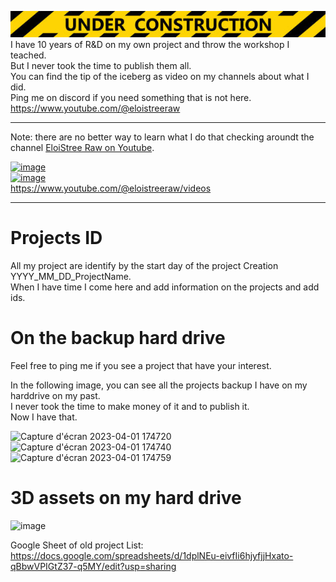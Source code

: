 ![WIP](https://github.com/EloiStree/EloiStree/blob/master/Images/WIP.png)  
I have 10 years of R&D on my own project and throw the workshop I teached.  
But I never took the time to publish them all.  
You can find  the tip of the iceberg as video on my channels about what I did.    
Ping me  on discord if you need something that is not here.      
https://www.youtube.com/@eloistreeraw  

---------------------
Note: there are no better way to learn what I do that checking aroundt the channel [EloiStree Raw on Youtube](https://www.youtube.com/@eloistreeraw/videos).  

[![image](https://github.com/EloiStree/ProjectsID/assets/20149493/ff9deee4-9655-40cc-8b09-3601af78c5c7)](https://www.youtube.com/@eloistreeraw/videos)  
[![image](https://github.com/EloiStree/ProjectsID/assets/20149493/093e9f42-bd21-427b-858b-6e4cbe916d0b)](https://www.youtube.com/@eloistreeraw/videos)  
https://www.youtube.com/@eloistreeraw/videos  

---------------------

# Projects ID

All my project are identify by the start day of the project Creation YYYY_MM_DD_ProjectName.  
When I have time I come here and add information on the projects and add ids.  


# On the backup hard drive

Feel free to ping me if you see a project that have your interest.  
  
In the following image, you can see all the projects backup I have on my harddrive on my past.  
I never took the time to make money of it and to publish it.  
Now I have that.  
 
![Capture d'écran 2023-04-01 174720](https://user-images.githubusercontent.com/20149493/229300386-dd9aa6f9-5b72-473a-bffb-3e20e64a1a5c.png) 
![Capture d'écran 2023-04-01 174740](https://user-images.githubusercontent.com/20149493/229300382-eb09120d-a4f3-4727-b51e-159608729c9f.png)  
![Capture d'écran 2023-04-01 174759](https://user-images.githubusercontent.com/20149493/229300378-4c47f316-783a-4192-aa88-623773f99d3a.png)  

# 3D assets on my hard drive

![image](https://user-images.githubusercontent.com/20149493/229301148-4e4339a2-7520-4ae9-a8b0-14e1f2e34da4.png)



Google Sheet of old project List:
https://docs.google.com/spreadsheets/d/1dplNEu-eivfIi6hjyfjjHxato-qBbwVPIGtZ37-q5MY/edit?usp=sharing
